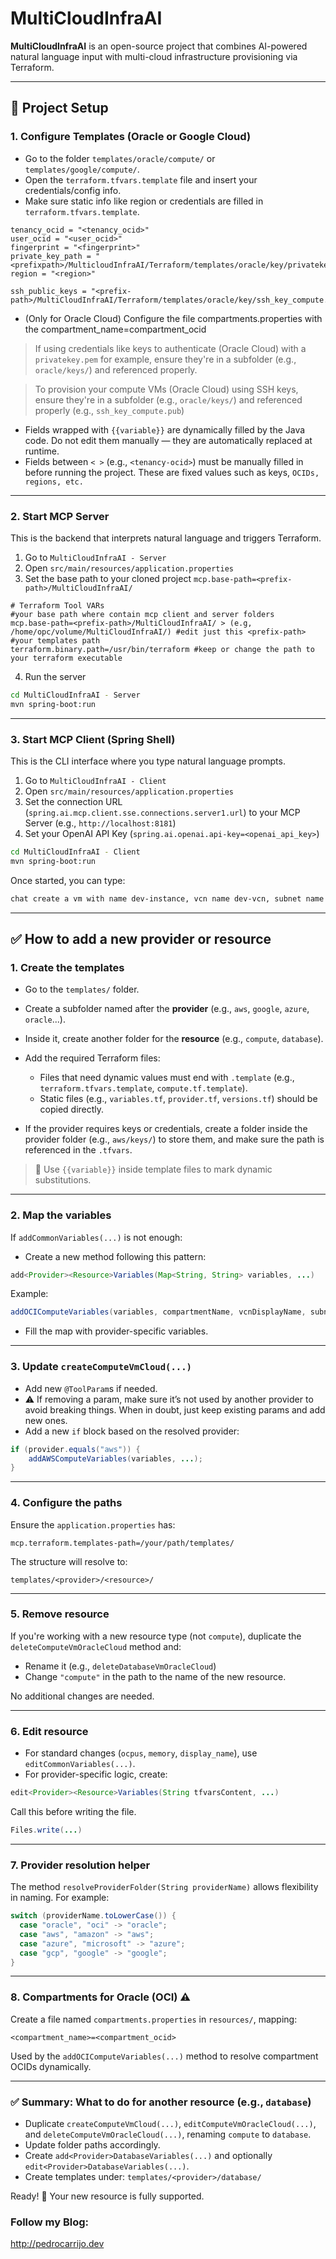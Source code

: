 # MultiCloudInfraAI

**MultiCloudInfraAI** is an open-source project that combines AI-powered natural language input with multi-cloud infrastructure provisioning via Terraform.

---

## 🚀 Project Setup

### 1. Configure Templates (Oracle or Google Cloud)

* Go to the folder `templates/oracle/compute/` or `templates/google/compute/`.
* Open the `terraform.tfvars.template` file and insert your credentials/config info.
* Make sure static info like region or credentials are filled in `terraform.tfvars.template`.
```hcl
tenancy_ocid = "<tenancy_ocid>"
user_ocid = "<user_ocid>"
fingerprint = "<fingerprint>"
private_key_path = "<prefixpath>/MulticloudInfraAI/Terraform/templates/oracle/key/privatekey.pem"
region = "<region>"

ssh_public_keys = "<prefix-path>/MultiCloudInfraAI/Terraform/templates/oracle/key/ssh_key_compute.pub"
``` 
* (Only for Oracle Cloud) Configure the file compartments.properties with the compartment_name=compartment_ocid

> If using credentials like keys to authenticate (Oracle Cloud) with a `privatekey.pem` for example, ensure they're in a subfolder (e.g., `oracle/keys/`) and referenced properly.

> To provision your compute VMs (Oracle Cloud) using SSH keys, ensure they're in a subfolder (e.g., `oracle/keys/`) and referenced properly (e.g., `ssh_key_compute.pub`)

* Fields wrapped with `{{variable}}` are dynamically filled by the Java code. Do not edit them manually — they are automatically replaced at runtime.
* Fields between `< >` (e.g., `<tenancy-ocid>`) must be manually filled in before running the project. These are fixed values such as keys, `OCIDs, regions, etc.`

---

### 2. Start MCP Server

This is the backend that interprets natural language and triggers Terraform.

1. Go to `MultiCloudInfraAI - Server`
2. Open `src/main/resources/application.properties`
3. Set the base path to your cloned project `mcp.base-path=<prefix-path>/MultiCloudInfraAI/`
```properties
# Terraform Tool VARs
#your base path where contain mcp client and server folders
mcp.base-path=<prefix-path>/MultiCloudInfraAI/ > (e.g, /home/opc/volume/MultiCloudInfraAI/) #edit just this <prefix-path>
#your templates path
terraform.binary.path=/usr/bin/terraform #keep or change the path to your terraform executable
```
4. Run the server

```bash
cd MultiCloudInfraAI - Server
mvn spring-boot:run
```

---

### 3. Start MCP Client (Spring Shell)

This is the CLI interface where you type natural language prompts.

1. Go to `MultiCloudInfraAI - Client`
2. Open `src/main/resources/application.properties`
3. Set the connection URL (`spring.ai.mcp.client.sse.connections.server1.url`) to your MCP Server (e.g., `http://localhost:8181`)
4. Set your OpenAI API Key (`spring.ai.openai.api-key=<openai_api_key>`)

```bash
cd MultiCloudInfraAI - Client
mvn spring-boot:run
```

Once started, you can type:

```bash
chat create a vm with name dev-instance, vcn name dev-vcn, subnet name dev-subnet, with 2 ocpus and 4gb memory in oracle cloud compartment my-compartment
```

---

## ✅ How to add a new **provider** or **resource**

### 1. Create the templates

* Go to the `templates/` folder.
* Create a subfolder named after the **provider** (e.g., `aws`, `google`, `azure`, `oracle`...).
* Inside it, create another folder for the **resource** (e.g., `compute`, `database`).
* Add the required Terraform files:

  * Files that need dynamic values must end with `.template` (e.g., `terraform.tfvars.template`, `compute.tf.template`).
  * Static files (e.g., `variables.tf`, `provider.tf`, `versions.tf`) should be copied directly.
* If the provider requires keys or credentials, create a folder inside the provider folder (e.g., `aws/keys/`) to store them, and make sure the path is referenced in the `.tfvars`.

> 🧠 Use `{{variable}}` inside template files to mark dynamic substitutions.

---

### 2. Map the variables

If `addCommonVariables(...)` is not enough:

* Create a new method following this pattern:

```java
add<Provider><Resource>Variables(Map<String, String> variables, ...)
```

Example:

```java
addOCIComputeVariables(variables, compartmentName, vcnDisplayName, subnetDisplayName);
```

* Fill the map with provider-specific variables.

---

### 3. Update `createComputeVmCloud(...)`

* Add new `@ToolParam`s if needed.
* ⚠️ If removing a param, make sure it’s not used by another provider to avoid breaking things. When in doubt, just keep existing params and add new ones.
* Add a new `if` block based on the resolved provider:

```java
if (provider.equals("aws")) {
    addAWSComputeVariables(variables, ...);
}
```

---

### 4. Configure the paths

Ensure the `application.properties` has:

```properties
mcp.terraform.templates-path=/your/path/templates/
```

The structure will resolve to:

```
templates/<provider>/<resource>/
```

---

### 5. Remove resource

If you're working with a new resource type (not `compute`), duplicate the `deleteComputeVmOracleCloud` method and:

* Rename it (e.g., `deleteDatabaseVmOracleCloud`)
* Change `"compute"` in the path to the name of the new resource.

No additional changes are needed.

---

### 6. Edit resource

* For standard changes (`ocpus`, `memory`, `display_name`), use `editCommonVariables(...)`.
* For provider-specific logic, create:

```java
edit<Provider><Resource>Variables(String tfvarsContent, ...)
```

Call this before writing the file.
```java
Files.write(...)
```

---

### 7. Provider resolution helper

The method `resolveProviderFolder(String providerName)` allows flexibility in naming. For example:

```java
switch (providerName.toLowerCase()) {
  case "oracle", "oci" -> "oracle";
  case "aws", "amazon" -> "aws";
  case "azure", "microsoft" -> "azure";
  case "gcp", "google" -> "google";
}
```

---

### 8. Compartments for Oracle (OCI) ⚠️

Create a file named `compartments.properties` in `resources/`, mapping:

```
<compartment_name>=<compartment_ocid>
```

Used by the `addOCIComputeVariables(...)` method to resolve compartment OCIDs dynamically.

---

### ✅ Summary: What to do for another resource (e.g., `database`)

* Duplicate `createComputeVmCloud(...)`, `editComputeVmOracleCloud(...)`, and `deleteComputeVmOracleCloud(...)`, renaming `compute` to `database`.
* Update folder paths accordingly.
* Create `add<Provider>DatabaseVariables(...)` and optionally `edit<Provider>DatabaseVariables(...)`.
* Create templates under: `templates/<provider>/database/`

Ready! 🌟 Your new resource is fully supported.

### Follow my Blog:
http://pedrocarrijo.dev
